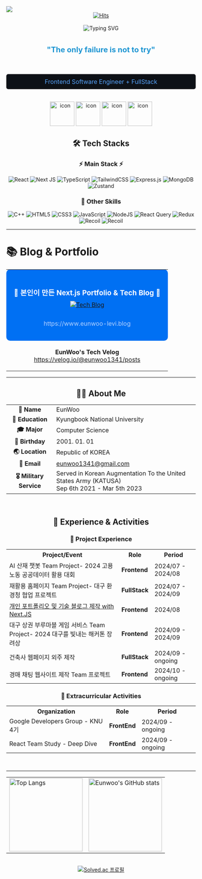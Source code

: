 <img src="https://capsule-render.vercel.app/api?type=wave&color=auto&height=300&section=header&text=Eunwoo's%20Github&fontSize=90" />

<div align="center">
  <a href="https://hits.seeyoufarm.com">
    <img src="https://hits.seeyoufarm.com/api/count/incr/badge.svg?url=https%3A%2F%2Fgithub.com%2Feunwoo-levi&count_bg=%23010719&title_bg=%235EB4F3&icon=react.svg&icon_color=%23E7E7E7&title=visits&edge_flat=false" alt="Hits" />
  </a>
</div>

<br/>

<div align="center">
  <img src="https://readme-typing-svg.demolab.com?font=Fira+Code&size=25&duration=3000&pause=1000&color=1E95D2&repeat=false&random=false&width=450&lines=함께 일하고 싶은 Frontend 개발자" alt="Typing SVG" />
  <br/><br/>
  <p style="font-size: 20px; font-weight: bold; color: #1E95D2;">
    "The only failure is not to try"
  </p>
  <br/>
  <p style="font-size: 16px; background-color: #0D1117; color: #58A6FF; padding: 10px; border-radius: 5px;">
    Frontend Software Engineer + FullStack
  </p>
  <br/>
  <img src="https://techstack-generator.vercel.app/react-icon.svg" alt="icon" width="65" height="65" />
  <img src="https://techstack-generator.vercel.app/js-icon.svg" alt="icon" width="65" height="65" />
  <img src="https://techstack-generator.vercel.app/ts-icon.svg" alt="icon" width="65" height="65" />
  <img src="https://techstack-generator.vercel.app/cpp-icon.svg" alt="icon" width="65" height="65" />
</div>

<div align="center">
  <h2>🛠️ Tech Stacks</h2>

  <h3>⚡ Main Stack ⚡</h3>
  <p>
    <img src="https://img.shields.io/badge/react-%2320232a.svg?style=for-the-badge&logo=react&logoColor=%2361DAFB" alt="React" />
    <img src="https://img.shields.io/badge/Next-black?style=for-the-badge&logo=next.js&logoColor=white" alt="Next JS" />
    <img src="https://img.shields.io/badge/typescript-%23007ACC.svg?style=for-the-badge&logo=typescript&logoColor=white" alt="TypeScript" />
    <img src="https://img.shields.io/badge/tailwindcss-%2338B2AC.svg?style=for-the-badge&logo=tailwind-css&logoColor=white" alt="TailwindCSS" />
    <img src="https://img.shields.io/badge/express.js-%23404d59.svg?style=for-the-badge&logo=express&logoColor=%2361DAFB" alt="Express.js" />
    <img src="https://img.shields.io/badge/MongoDB-%234ea94b.svg?style=for-the-badge&logo=mongodb&logoColor=white" alt="MongoDB" />
    <img src="https://img.shields.io/badge/zustand-%2320232a.svg?style=for-the-badge&logo=react&logoColor=%2361DAFB" alt="Zustand" />
  </p>

  <h3>🌱 Other Skills</h3>
  <p>
    <img src="https://img.shields.io/badge/c++-%2300599C.svg?style=for-the-badge&logo=c%2B%2B&logoColor=white" alt="C++" />
    <img src="https://img.shields.io/badge/html5-%23E34F26.svg?style=for-the-badge&logo=html5&logoColor=white" alt="HTML5" />
    <img src="https://img.shields.io/badge/css3-%231572B6.svg?style=for-the-badge&logo=css3&logoColor=white" alt="CSS3" />
    <img src="https://img.shields.io/badge/javascript-%23323330.svg?style=for-the-badge&logo=javascript&logoColor=%23F7DF1E" alt="JavaScript" />
    <img src="https://img.shields.io/badge/node.js-6DA55F?style=for-the-badge&logo=node.js&logoColor=white" alt="NodeJS" />
        <img src="https://img.shields.io/badge/-React%20Query-FF4154?style=for-the-badge&logo=react%20query&logoColor=white" alt="React Query" />
    <img src="https://img.shields.io/badge/redux-%23593d88.svg?style=for-the-badge&logo=redux&logoColor=white" alt="Redux" />
    <img src="https://img.shields.io/badge/-Recoil-3578E5?style=for-the-badge&logo=recoil&logoColor=white" alt="Recoil" />
    <img src="https://img.shields.io/badge/docker-%230db7ed.svg?style=for-the-badge&logo=docker&logoColor=white" alt="Recoil" />
  </p>
</div>

***

# **📚 Blog & Portfolio**   
<div align="center">
  <table>
    <tr>
      <td align="center" style="background-color: #0070f3; padding: 20px; border-radius: 10px;">
        <h3 style="color: white; margin-bottom: 10px;">🚀 본인이 만든 Next.js Portfolio & Tech Blog 🚀</h3>
        <a href="https://www.eunwoo-levi.blog" target="_blank">
    <img src="https://img.shields.io/badge/Tech%20Blog-20232A?style=for-the-badge&logo=nextdotjs&logoColor=white" alt="Tech Blog" />
  </a>
        <p style="color: #b3d4ff; margin-top: 30px;">https://www.eunwoo-levi.blog</p>
      </td>
    </tr>
    <tr>
      <td align="center" style="padding: 20px;">
        <strong>EunWoo's Tech Velog</strong><br>
        <a href="https://velog.io/@eunwoo1341/posts" target="_blank">https://velog.io/@eunwoo1341/posts</a>
      </td>
    </tr>
  </table>
</div>

***

<div align="center">
  <h2>👨‍💻 About Me</h2>
  <table>
    <tr>
      <td align="center"><strong>👤 Name</strong></td>
      <td>EunWoo</td>
    </tr>
    <tr>
      <td align="center"><strong>🏫 Education</strong></td>
      <td>Kyungbook National University</td>
    </tr>
    <tr>
      <td align="center"><strong>🎓 Major</strong></td>
      <td>Computer Science</td>
    </tr>
    <tr>
      <td align="center"><strong>🎂 Birthday</strong></td>
      <td>2001. 01. 01</td>
    </tr>
    <tr>
      <td align="center"><strong>🌏 Location</strong></td>
      <td>Republic of KOREA</td>
    </tr>
    <tr>
      <td align="center"><strong>📧 Email</strong></td>
      <td><a href="mailto:eunwoo1341@gmail.com">eunwoo1341@gmail.com</a></td>
    </tr>
    <tr>
      <td align="center"><strong>🎖️ Military Service</strong></td>
      <td>Served in Korean Augmentation To the United States Army (KATUSA)<br>Sep 6th 2021 - Mar 5th 2023</td>
    </tr>
  </table>
</div>
<br/>

<div align="center">
  <h2>🚀 Experience & Activities</h2>
  
  <h3>💼 Project Experience</h3>
  <table>
    <tr>
      <th>Project/Event</th>
      <th>Role</th>
      <th>Period</th>
    </tr>
    <tr>
      <td>AI 산재 챗봇 Team Project- 2024 고용노동 공공데이터 활용 대회</td>
      <td><strong>Frontend</strong></td>
      <td>2024/07 - 2024/08</td>
    </tr>
    <tr>
      <td>재활용 홈페이지 Team Project- 대구 환경청 협업 프로젝트</td>
      <td><strong>FullStack</strong></td>
      <td>2024/07 - 2024/09</td>
    </tr>
    <tr>
      <td><a href="https://eunwoo-levi.blog" target="_blank">개인 포트폴리오 및 기술 블로그 제작 with Next.JS</a></td>
      <td><strong>Frontend</strong></td>
      <td>2024/08</td>
    </tr>
    <tr>
      <td>대구 상권 부루마블 게임 서비스 Team Project- 2024 대구를 빛내는 해커톤 장려상</td>
      <td><strong>Frontend</strong></td>
      <td>2024/09 - 2024/09</td>
    </tr>
    <tr>
      <td>건축사 웹페이지 외주 제작</td>
      <td><strong>FullStack</strong></td>
      <td>2024/09 - ongoing</td>
    </tr>
    <tr>
      <td>경매 채팅 웹사이트 제작 Team 프로젝트</td>
      <td><strong>Frontend</strong></td>
      <td>2024/10 - ongoing</td>
    </tr>
  </table>

  <h3>🌟 Extracurricular Activities</h3>
  <table>
    <tr>
      <th>Organization</th>
      <th>Role</th>
      <th>Period</th>
    </tr>
    <tr>
      <td>Google Developers Group - KNU 4기</td>
      <td><strong>FrontEnd</strong></td>
      <td>2024/09 - ongoing</td>
    </tr>
    <tr>
      <td>React Team Study - Deep Dive</td>
      <td><strong>FrontEnd</strong></td>
      <td>2024/09 - ongoing</td>
    </tr>
  </table>
</div>


  <br/>

***

<div align="center">
  <table>
    <tr>
      <td>
        <img src="https://github-readme-stats.vercel.app/api/top-langs/?username=eunwoo-levi&langs_count=10&layout=compact&theme=dark" alt="Top Langs" height="195">
      </td>
      <td>
        <img src="https://github-readme-stats.vercel.app/api?username=eunwoo-levi&theme=synthwave&show_icons=true" alt="Eunwoo's GitHub stats" height="195">
      </td>
    </tr>
  </table>
</div>


<br/>

<div align="center">
  <a href="https://solved.ac/eunwoo1341">
    <img src="http://mazassumnida.wtf/api/v2/generate_badge?boj=eunwoo1341" alt="Solved.ac 프로필">
  </a>
</div>
